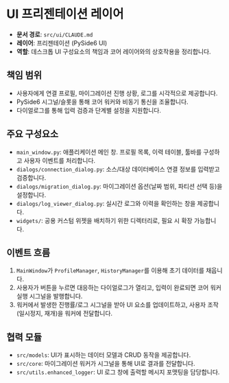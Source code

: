 # UI 프리젠테이션 레이어

- **문서 경로**: `src/ui/CLAUDE.md`
- **레이어**: 프리젠테이션 (PySide6 UI)
- **역할**: 데스크톱 UI 구성요소의 책임과 코어 레이어와의 상호작용을 정리합니다.

## 책임 범위
- 사용자에게 연결 프로필, 마이그레이션 진행 상황, 로그를 시각적으로 제공합니다.
- PySide6 시그널/슬롯을 통해 코어 워커와 비동기 통신을 조율합니다.
- 다이얼로그를 통해 입력 검증과 단계별 설정을 지원합니다.

## 주요 구성요소
- `main_window.py`: 애플리케이션 메인 창. 프로필 목록, 이력 테이블, 툴바를 구성하고 사용자 이벤트를 처리합니다.
- `dialogs/connection_dialog.py`: 소스/대상 데이터베이스 연결 정보를 입력받고 검증합니다.
- `dialogs/migration_dialog.py`: 마이그레이션 옵션(날짜 범위, 파티션 선택 등)을 설정합니다.
- `dialogs/log_viewer_dialog.py`: 실시간 로그와 이력을 확인하는 창을 제공합니다.
- `widgets/`: 공용 커스텀 위젯을 배치하기 위한 디렉터리로, 필요 시 확장 가능합니다.

## 이벤트 흐름
1. `MainWindow`가 `ProfileManager`, `HistoryManager`를 이용해 초기 데이터를 채웁니다.
2. 사용자가 버튼을 누르면 대응하는 다이얼로그가 열리고, 입력이 완료되면 코어 워커 실행 시그널을 발행합니다.
3. 워커에서 발생한 진행률/로그 시그널을 받아 UI 요소를 업데이트하고, 사용자 조작(일시정지, 재개)을 워커에 전달합니다.

## 협력 모듈
- `src/models`: UI가 표시하는 데이터 모델과 CRUD 동작을 제공합니다.
- `src/core`: 마이그레이션 워커가 시그널을 통해 UI로 결과를 전달합니다.
- `src/utils.enhanced_logger`: UI 로그 창에 출력할 메시지 포맷팅을 담당합니다.
